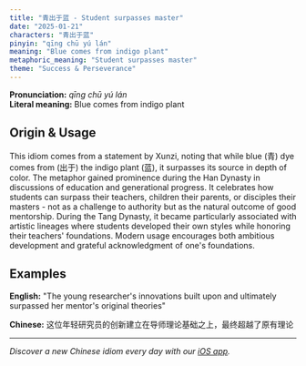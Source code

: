 ```yaml
---
title: "青出于蓝 - Student surpasses master"
date: "2025-01-21"
characters: "青出于蓝"
pinyin: "qīng chū yú lán"
meaning: "Blue comes from indigo plant"
metaphoric_meaning: "Student surpasses master"
theme: "Success & Perseverance"
---
```


**Pronunciation:** *qīng chū yú lán*  
**Literal meaning:** Blue comes from indigo plant

## Origin & Usage

This idiom comes from a statement by Xunzi, noting that while blue (青) dye comes from (出于) the indigo plant (蓝), it surpasses its source in depth of color. The metaphor gained prominence during the Han Dynasty in discussions of education and generational progress. It celebrates how students can surpass their teachers, children their parents, or disciples their masters - not as a challenge to authority but as the natural outcome of good mentorship. During the Tang Dynasty, it became particularly associated with artistic lineages where students developed their own styles while honoring their teachers' foundations. Modern usage encourages both ambitious development and grateful acknowledgment of one's foundations.

## Examples

**English:** "The young researcher's innovations built upon and ultimately surpassed her mentor's original theories"

**Chinese:** 这位年轻研究员的创新建立在导师理论基础之上，最终超越了原有理论

---

*Discover a new Chinese idiom every day with our [iOS app](https://apps.apple.com/us/app/daily-chinese-idioms/id6670238264).*
